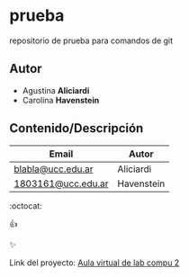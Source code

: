 # prueba
repositorio de prueba para comandos de git

## Autor
* Agustina **Aliciardi**
* Carolina **Havenstein**

## Contenido/Descripción

|Email|Autor|
|-----|-----|
|blabla@ucc.edu.ar|Aliciardi|
|1803161@ucc.edu.ar|Havenstein|

:octocat:

:+1:

:sparkles:

Link del proyecto: [Aula virtual de lab compu 2](https://campusvirtual.ucc.edu.ar/course/view.php?id=6694)

